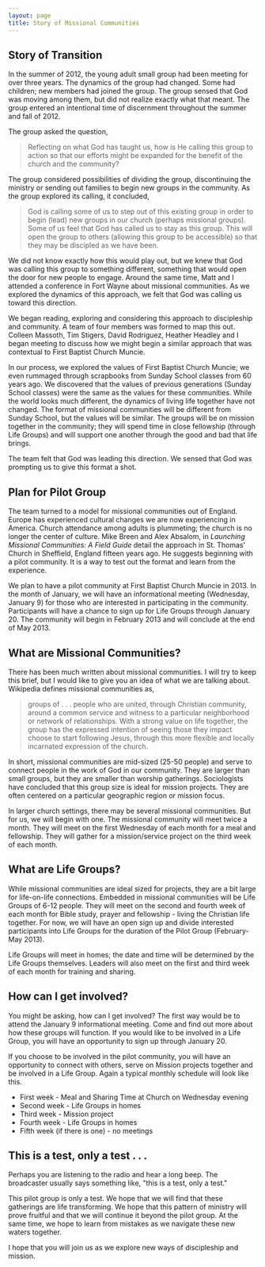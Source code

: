```yaml
---
layout: page
title: Story of Missional Communities
---
```


Story of Transition
-------------------

In the summer of 2012, the young adult small group had been meeting for
over three years. The dynamics of the group had changed. Some had
children; new members had joined the group. The group sensed that God
was moving among them, but did not realize exactly what that meant. The
group entered an intentional time of discernment throughout the summer
and fall of 2012.

The group asked the question,

> Reflecting on what God has taught us, how is He calling this group to
> action so that our efforts might be expanded for the benefit of the
> church and the community?

The group considered possibilities of dividing the group, discontinuing
the ministry or sending out families to begin new groups in the
community. As the group explored its calling, it concluded,

> God is calling some of us to step out of this existing group in order
> to begin (lead) new groups in our church (perhaps missional groups).
> Some of us feel that God has called us to stay as this group. This
> will open the group to others (allowing this group to be accessible)
> so that they may be discipled as we have been.

We did not know exactly how this would play out, but we knew that God
was calling this group to something different, something that would open
the door for new people to engage. Around the same time, Matt and I
attended a conference in Fort Wayne about missional communities. As we
explored the dynamics of this approach, we felt that God was calling us
toward this direction.

We began reading, exploring and considering this approach to
discipleship and community. A team of four members was formed to map
this out. Colleen Massoth, Tim Stigers, David Rodriguez, Heather Headley
and I began meeting to discuss how we might begin a similar approach
that was contextual to First Baptist Church Muncie.

In our process, we explored the values of First Baptist Church Muncie;
we even rummaged through scrapbooks from Sunday School classes from 60
years ago. We discovered that the values of previous generations (Sunday
School classes) were the same as the values for these communities. While
the world looks much different, the dynamics of living life together
have not changed. The format of missional communities will be different
from Sunday School, but the values will be similar. The groups will be
on mission together in the community; they will spend time in close
fellowship (through Life Groups) and will support one another through
the good and bad that life brings.

The team felt that God was leading this direction. We sensed that God
was prompting us to give this format a shot.

Plan for Pilot Group
--------------------

The team turned to a model for missional communities out of England.
Europe has experienced cultural changes we are now experiencing in
America. Church attendance among adults is plummeting; the church is no
longer the center of culture. Mike Breen and Alex Absalom, in *Launching
Missional Communities: A Field Guide* detail the approach in St. Thomas'
Church in Sheffield, England fifteen years ago. He suggests beginning
with a pilot community. It is a way to test out the format and learn
from the experience.

We plan to have a pilot community at First Baptist Church Muncie in
2013. In the month of January, we will have an informational meeting
(Wednesday, January 9) for those who are interested in participating in
the community. Participants will have a chance to sign up for Life
Groups through January 20. The community will begin in February 2013 and
will conclude at the end of May 2013.

What are Missional Communities?
-------------------------------

There has been much written about missional communities. I will try to
keep this brief, but I would like to give you an idea of what we are
talking about. Wikipedia defines missional communities as,

> groups of . . . people who are united, through Christian community,
> around a common service and witness to a particular neighborhood or
> network of relationships. With a strong value on life together, the
> group has the expressed intention of seeing those they impact choose
> to start following Jesus, through this more flexible and locally
> incarnated expression of the church.

In short, missional communities are mid-sized (25-50 people) and serve
to connect people in the work of God in our community. They are larger
than small groups, but they are smaller than worship gatherings.
Sociologists have concluded that this group size is ideal for mission
projects. They are often centered on a particular geographic region or
mission focus.

In larger church settings, there may be several missional communities.
But for us, we will begin with one. The missional community will meet
twice a month. They will meet on the first Wednesday of each month for a
meal and fellowship. They will gather for a mission/service project on
the third week of each month.

What are Life Groups?
---------------------

While missional communities are ideal sized for projects, they are a bit
large for life-on-life connections. Embedded in missional communities
will be Life Groups of 6-12 people. They will meet on the second and
fourth week of each month for Bible study, prayer and fellowship -
living the Christian life together. For now, we will have an open sign
up and divide interested participants into Life Groups for the duration
of the Pilot Group (February-May 2013).

Life Groups will meet in homes; the date and time will be determined by
the Life Groups themselves. Leaders will also meet on the first and
third week of each month for training and sharing.

How can I get involved?
-----------------------

You might be asking, how can I get involved? The first way would be to
attend the January 9 informational meeting. Come and find out more about
how these groups will function. If you would like to be involved in a
Life Group, you will have an opportunity to sign up through January 20.

If you choose to be involved in the pilot community, you will have an
opportunity to connect with others, serve on Mission projects together
and be involved in a Life Group. Again a typical monthly schedule will
look like this.

-   First week - Meal and Sharing Time at Church on Wednesday evening
-   Second week - Life Groups in homes
-   Third week - Mission project
-   Fourth week - Life Groups in homes
-   Fifth week (if there is one) - no meetings

This is a test, only a test . . .
---------------------------------

Perhaps you are listening to the radio and hear a long beep. The
broadcaster usually says something like, "this is a test, only a test."

This pilot group is only a test. We hope that we will find that these
gatherings are life transforming. We hope that this pattern of ministry
will prove fruitful and that we will continue it beyond the pilot group.
At the same time, we hope to learn from mistakes as we navigate these
new waters together.

I hope that you will join us as we explore new ways of discipleship and
mission.
